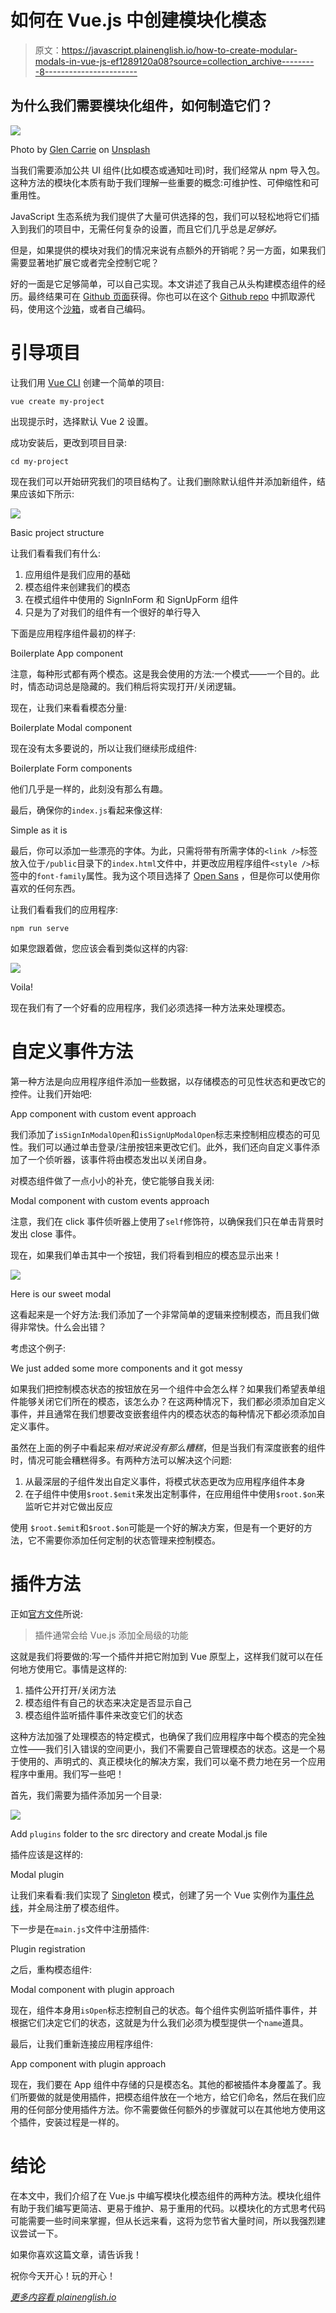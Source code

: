 # 如何在 Vue.js 中创建模块化模态

> 原文：<https://javascript.plainenglish.io/how-to-create-modular-modals-in-vue-js-ef1289120a08?source=collection_archive---------8----------------------->

## 为什么我们需要模块化组件，如何制造它们？

![](img/ec7e53a4aaf6421001dd9ec9de96dd97.png)

Photo by [Glen Carrie](https://unsplash.com/@glencarrie?utm_source=medium&utm_medium=referral) on [Unsplash](https://unsplash.com?utm_source=medium&utm_medium=referral)

当我们需要添加公共 UI 组件(比如模态或通知吐司)时，我们经常从 npm 导入包。这种方法的模块化本质有助于我们理解一些重要的概念:可维护性、可伸缩性和可重用性。

JavaScript 生态系统为我们提供了大量可供选择的包，我们可以轻松地将它们插入到我们的项目中，无需任何复杂的设置，而且它们几乎总是*足够好。*

但是，如果提供的模块对我们的情况来说有点额外的开销呢？另一方面，如果我们需要显著地扩展它或者完全控制它呢？

好的一面是它足够简单，可以自己实现。本文讲述了我自己从头构建模态组件的经历。最终结果可在 [Github 页面](https://kotosha-real.github.io/vue-modular-modal/)获得。你也可以在这个 [Github repo](https://github.com/kotosha-real/vue-modular-modal) 中抓取源代码，使用这个[沙箱](https://codesandbox.io/s/modular-vue-modals-dbfoo)，或者自己编码。

# 引导项目

让我们用 [Vue CLI](https://cli.vuejs.org/) 创建一个简单的项目:

```
vue create my-project
```

出现提示时，选择默认 Vue 2 设置。

成功安装后，更改到项目目录:

```
cd my-project
```

现在我们可以开始研究我们的项目结构了。让我们删除默认组件并添加新组件，结果应该如下所示:

![](img/26c845f4256a102bded62089a04e2019.png)

Basic project structure

让我们看看我们有什么:

1.  应用组件是我们应用的基础
2.  模态组件来创建我们的模态
3.  在模式组件中使用的 SignInForm 和 SignUpForm 组件
4.  只是为了对我们的组件有一个很好的单行导入

下面是应用程序组件最初的样子:

Boilerplate App component

注意，每种形式都有两个模态。这是我会使用的方法:一个模式——一个目的。此时，情态动词总是隐藏的。我们稍后将实现打开/关闭逻辑。

现在，让我们来看看模态分量:

Boilerplate Modal component

现在没有太多要说的，所以让我们继续形成组件:

Boilerplate Form components

他们几乎是一样的，此刻没有那么有趣。

最后，确保你的`index.js`看起来像这样:

Simple as it is

最后，你可以添加一些漂亮的字体。为此，只需将带有所需字体的`<link />`标签放入位于`/public`目录下的`index.html`文件中，并更改应用程序组件`<style />`标签中的`font-family`属性。我为这个项目选择了 [Open Sans](https://fonts.google.com/specimen/Open+Sans) ，但是你可以使用你喜欢的任何东西。

让我们看看我们的应用程序:

```
npm run serve
```

如果您跟着做，您应该会看到类似这样的内容:

![](img/693c6dca9657a87cc0d75a1f331280bf.png)

Voila!

现在我们有了一个好看的应用程序，我们必须选择一种方法来处理模态。

# 自定义事件方法

第一种方法是向应用程序组件添加一些数据，以存储模态的可见性状态和更改它的控件。让我们开始吧:

App component with custom event approach

我们添加了`isSignInModalOpen`和`isSignUpModalOpen`标志来控制相应模态的可见性。我们可以通过单击登录/注册按钮来更改它们。此外，我们还向自定义事件添加了一个侦听器，该事件将由模态发出以关闭自身。

对模态组件做了一点小小的补充，使它能够自我关闭:

Modal component with custom events approach

注意，我们在 click 事件侦听器上使用了`self`修饰符，以确保我们只在单击背景时发出 close 事件。

现在，如果我们单击其中一个按钮，我们将看到相应的模态显示出来！

![](img/b76b09ba3d065c8fbb2cfc58b0b91385.png)

Here is our sweet modal

这看起来是一个好方法:我们添加了一个非常简单的逻辑来控制模态，而且我们做得非常快。什么会出错？

考虑这个例子:

We just added some more components and it got messy

如果我们把控制模态状态的按钮放在另一个组件中会怎么样？如果我们希望表单组件能够关闭它们所在的模态，该怎么办？在这两种情况下，我们都必须添加自定义事件，并且通常在我们想要改变嵌套组件内的模态状态的每种情况下都必须添加自定义事件。

虽然在上面的例子中看起来*相对来说没有那么糟糕*，但是当我们有深度嵌套的组件时，情况可能会糟糕得多。有两种方法可以解决这个问题:

1.  从最深层的子组件发出自定义事件，将模式状态更改为应用程序组件本身
2.  在子组件中使用`$root.$emit`来发出定制事件，在应用组件中使用`$root.$on`来监听它并对它做出反应

使用 `$root.$emit`和`$root.$on`可能是一个好的解决方案，但是有一个更好的方法，它不需要你添加任何定制的状态管理来控制模态。

# 插件方法

正如[官方文件](https://vuejs.org/v2/guide/plugins.html)所说:

> 插件通常会给 Vue.js 添加全局级的功能

这就是我们将要做的:写一个插件并把它附加到 Vue 原型上，这样我们就可以在任何地方使用它。事情是这样的:

1.  插件公开打开/关闭方法
2.  模态组件有自己的状态来决定是否显示自己
3.  模态组件监听插件事件来改变它们的状态

这种方法加强了处理模态的特定模式，也确保了我们应用程序中每个模态的完全独立性——我们引入错误的空间更小，我们不需要自己管理模态的状态。这是一个易于使用的、声明式的、真正模块化的解决方案，我们可以毫不费力地在另一个应用程序中重用。我们写一些吧！

首先，我们需要为插件添加另一个目录:

![](img/8377dfe03be4f4a4d83f25795ebc71b8.png)

Add `plugins` folder to the src directory and create Modal.js file

插件应该是这样的:

Modal plugin

让我们来看看:我们实现了 [Singleton](https://refactoring.guru/design-patterns/singleton) 模式，创建了另一个 Vue 实例作为[事件总线](https://github.com/kotosha-real/event-bus-example)，并全局注册了模态组件。

下一步是在`main.js`文件中注册插件:

Plugin registration

之后，重构模态组件:

Modal component with plugin approach

现在，组件本身用`isOpen`标志控制自己的状态。每个组件实例监听插件事件，并根据它们决定它们的状态，这就是为什么我们必须为模型提供一个`name`道具。

最后，让我们重新连接应用程序组件:

App component with plugin approach

现在，我们要在 App 组件中存储的只是模态名。其他的都被插件本身覆盖了。我们所要做的就是使用插件，把模态组件放在一个地方，给它们命名，然后在我们应用的任何部分使用插件方法。你不需要做任何额外的步骤就可以在其他地方使用这个插件，安装过程是一样的。

# 结论

在本文中，我们介绍了在 Vue.js 中编写模块化模态组件的两种方法。模块化组件有助于我们编写更简洁、更易于维护、易于重用的代码。以模块化的方式思考代码可能需要一些时间来掌握，但从长远来看，这将为您节省大量时间，所以我强烈建议尝试一下。

如果你喜欢这篇文章，请告诉我！

祝你今天开心！玩的开心！

[*更多内容看 plainenglish.io*](http://plainenglish.io/)